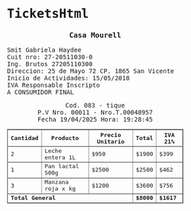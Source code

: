 # TicketsHtml
<!DOCTYPE html>
<html lang="es">
<head>
    <meta charset="UTF-8">
    <meta name="viewport" content="width=device-width, initial-scale=1.0">
    <title>Ticket de Compra</title>
    <style>
        body{font-family:monospace;
            max-width:400px;
            margin:20px auto;
            border:1px solid #ooo;
            padding:10px;}
        h2,h3{text-align: center;margin: 5px o;}
    </style>
</head>
<body>
    <h3>Casa Mourell</h3>
    Smit Gabriela Haydee <br>
    Cuit nro: 27-20511030-0 <br>
    Ing. Brutos 27205110300 <br>
    Direccion: 25 de Mayo 72 CP. 1865 San Vicente <br>
    Inicio de Actividades: 15/05/2018 <br>
    IVA Responsable Inscripto <br> A CONSUMIDOR FINAL

 <center>
  <p>
    Cod. 083 - tique <br>
    P.V Nro. 00011 - Nro.T.00048957 <br>
    Fecha 19/04/2025   Hora: 19:28:45
  </p>
</center>


<table border="1" cellspacing="0" cellpadding="8">
  <thead>
    <tr>
      <th>Cantidad</th>
      <th>Producto</th>
      <th>Precio Unitario</th>
      <th>Total</th>
      <th>IVA 21%</th>
    </tr>
  </thead>

  <tbody>
    <tr>   
      <td>2</td>
      <td>Leche entera 1L</td>
      <td>$950</td>
      <td>$1900</td>
      <td>$399</td>
    </tr>
    <tr>
      <td>1</td>
      <td>Pan lactal 500g</td>
      <td>$2500</td>
      <td>$2500</td>
      <td>$462</td>
    </tr>
    <tr>
      <td>3</td>
      <td>Manzana roja x kg</td>
      <td>$1200</td>
      <td>$3600</td>
      <td>$756</td>
    </tr>
  </tbody>

  <tfoot>
    <tr>
      <td colspan="3"><strong>Total General</strong></td>
      <td><strong>$8000</strong></td>
      <td><strong>$1617</strong></td>
    </tr>
  </tfoot>
  
</table>
</body>

</html>
